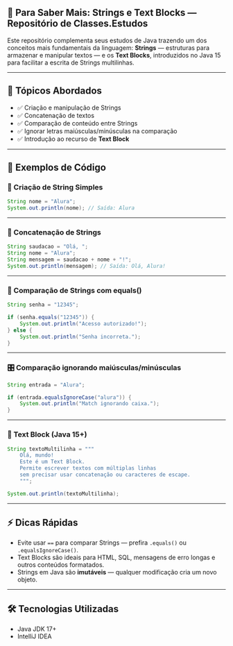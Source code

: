 
## 📘 Para Saber Mais: Strings e Text Blocks — Repositório de Classes.Estudos

Este repositório complementa seus estudos de Java trazendo um dos conceitos mais fundamentais da linguagem: **Strings** — estruturas para armazenar e manipular textos — e os **Text Blocks**, introduzidos no Java 15 para facilitar a escrita de Strings multilinhas.

---

## 🚀 Tópicos Abordados

- ✅ Criação e manipulação de Strings
- ✅ Concatenação de textos
- ✅ Comparação de conteúdo entre Strings
- ✅ Ignorar letras maiúsculas/minúsculas na comparação
- ✅ Introdução ao recurso de **Text Block**

---

## 🧠 Exemplos de Código

### 🎯 Criação de String Simples

```java
String nome = "Alura";
System.out.println(nome); // Saída: Alura
```

---

### 🔗 Concatenação de Strings

```java
String saudacao = "Olá, ";
String nome = "Alura";
String mensagem = saudacao + nome + "!";
System.out.println(mensagem); // Saída: Olá, Alura!
```

---

### 🔐 Comparação de Strings com equals()

```java
String senha = "12345";

if (senha.equals("12345")) {
    System.out.println("Acesso autorizado!");
} else {
    System.out.println("Senha incorreta.");
}
```

---

### 🎛 Comparação ignorando maiúsculas/minúsculas

```java
String entrada = "Alura";

if (entrada.equalsIgnoreCase("alura")) {
    System.out.println("Match ignorando caixa.");
}
```

---

### 📄 Text Block (Java 15+)

```java
String textoMultilinha = """
    Olá, mundo!
    Este é um Text Block.
    Permite escrever textos com múltiplas linhas
    sem precisar usar concatenação ou caracteres de escape.
    """;

System.out.println(textoMultilinha);
```

---

## ⚡ Dicas Rápidas

- Evite usar `==` para comparar Strings — prefira `.equals()` ou `.equalsIgnoreCase()`.
- Text Blocks são ideais para HTML, SQL, mensagens de erro longas e outros conteúdos formatados.
- Strings em Java são **imutáveis** — qualquer modificação cria um novo objeto.

---

## 🛠 Tecnologias Utilizadas

- Java JDK 17+
- IntelliJ IDEA

